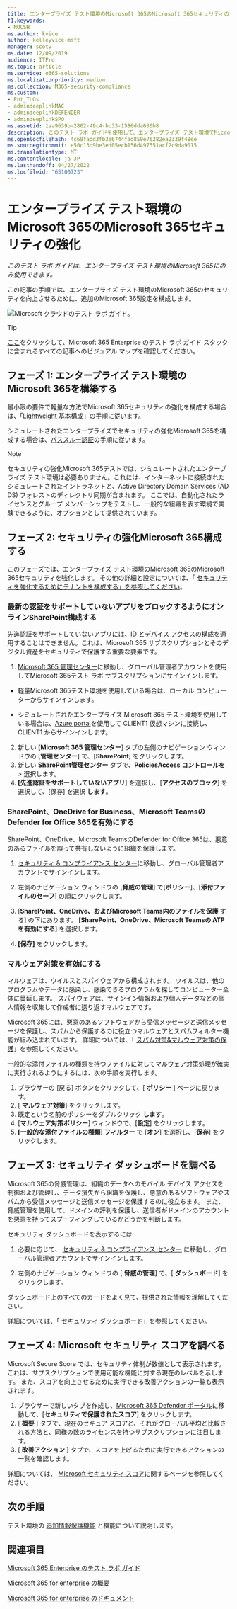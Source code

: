 ```yaml
---
title: エンタープライズ テスト環境のMicrosoft 365のMicrosoft 365セキュリティの強化
f1.keywords:
- NOCSH
ms.author: kvice
author: kelleyvice-msft
manager: scotv
ms.date: 12/09/2019
audience: ITPro
ms.topic: article
ms.service: o365-solutions
ms.localizationpriority: medium
ms.collection: M365-security-compliance
ms.custom:
- Ent_TLGs
- admindeeplinkMAC
- admindeeplinkDEFENDER
- admindeeplinkSPO
ms.assetid: 1aa9639b-2862-49c4-bc33-1586dda636b8
description: このテスト ラボ ガイドを使用して、エンタープライズ テスト環境でMicrosoft 365追加のMicrosoft 365セキュリティ設定を有効にします。
ms.openlocfilehash: 4c69fadd3fb3e6744fad850e76282ea2339f48ee
ms.sourcegitcommit: e50c13d9be3ed05ecb156d497551acf2c9da9015
ms.translationtype: MT
ms.contentlocale: ja-JP
ms.lasthandoff: 04/27/2022
ms.locfileid: "65100723"
---
```

# <a name="increased-microsoft-365-security-for-your-microsoft-365-for-enterprise-test-environment"></a>エンタープライズ テスト環境のMicrosoft 365のMicrosoft 365セキュリティの強化

*このテスト ラボ ガイドは、エンタープライズ テスト環境のMicrosoft 365にのみ使用できます。*

この記事の手順では、エンタープライズ テスト環境のMicrosoft 365のセキュリティを向上させるために、追加のMicrosoft 365設定を構成します。

![Microsoft クラウドのテスト ラボ ガイド。](../media/m365-enterprise-test-lab-guides/cloud-tlg-icon.png)

> [!TIP]
> [ここ](../downloads/Microsoft365EnterpriseTLGStack.pdf)をクリックして、Microsoft 365 Enterprise のテスト ラボ ガイド スタックに含まれるすべての記事へのビジュアル マップを確認してください。
  
## <a name="phase-1-build-out-your-microsoft-365-for-enterprise-test-environment"></a>フェーズ 1: エンタープライズ テスト環境のMicrosoft 365を構築する

最小限の要件で軽量な方法でMicrosoft 365セキュリティの強化を構成する場合は、「[Lightweight 基本構成](lightweight-base-configuration-microsoft-365-enterprise.md)」の手順に従います。
  
シミュレートされたエンタープライズでセキュリティの強化Microsoft 365を構成する場合は、[パススルー認証](pass-through-auth-m365-ent-test-environment.md)の手順に従います。
  
> [!NOTE]
> セキュリティの強化Microsoft 365テストでは、シミュレートされたエンタープライズ テスト環境は必要ありません。これには、インターネットに接続されたシミュレートされたイントラネットと、Active Directory Domain Services (AD DS) フォレストのディレクトリ同期が含まれます。 ここでは、自動化されたライセンスとグループ メンバーシップをテストし、一般的な組織を表す環境で実験できるように、オプションとして提供されています。 

## <a name="phase-2-configure-increased-microsoft-365-security"></a>フェーズ 2: セキュリティの強化Microsoft 365構成する

このフェーズでは、エンタープライズ テスト環境のMicrosoft 365のMicrosoft 365セキュリティを強化します。 その他の詳細と設定については、「 [セキュリティを強化するためにテナントを構成する」を参照してください](/office365/securitycompliance/tenant-wide-setup-for-increased-security)。

### <a name="configure-sharepoint-online-to-block-apps-that-dont-support-modern-authentication"></a>最新の認証をサポートしていないアプリをブロックするようにオンラインSharePoint構成する

先進認証をサポートしていないアプリには[、ID とデバイス アクセスの構成](../security/office-365-security/microsoft-365-policies-configurations.md)を適用することはできません。これは、Microsoft 365 サブスクリプションとそのデジタル資産をセキュリティで保護する重要な要素です。 

1. <a href="https://go.microsoft.com/fwlink/p/?linkid=2024339" target="_blank">Microsoft 365 管理センター</a>に移動し、グローバル管理者アカウントを使用してMicrosoft 365テスト ラボ サブスクリプションにサインインします。
    
  - 軽量Microsoft 365テスト環境を使用している場合は、ローカル コンピューターからサインインします。
    
  - シミュレートされたエンタープライズ Microsoft 365 テスト環境を使用している場合は、[Azure portal](https://portal.azure.com)を使用して CLIENT1 仮想マシンに接続し、CLIENT1 からサインインします。
 
2. 新しい **[Microsoft 365 管理センター**] タブの左側のナビゲーション ウィンドウの [**管理センター**] で、[**SharePoint**] をクリックします。
3. 新しい **SharePoint管理センター** タブで、**PoliciesAccess コントロールを** > 選択します。<a href="https://go.microsoft.com/fwlink/?linkid=2185071" target="_blank"></a>
4. **[先進認証をサポートしていないアプリ**] を選択し、[**アクセスのブロック**] を選択して、[保存] を選択 **します**。


### <a name="enable-defender-for-office-365-for-sharepoint-onedrive-for-business-and-microsoft-teams"></a>SharePoint、OneDrive for Business、Microsoft TeamsのDefender for Office 365を有効にする

SharePoint、OneDrive、Microsoft TeamsのDefender for Office 365は、悪意のあるファイルを誤って共有しないように組織を保護します。

1. <a href="https://go.microsoft.com/fwlink/p/?linkid=2024339" target="_blank">セキュリティ & コンプライアンス センター</a>に移動し、グローバル管理者アカウントでサインインします。

2. 左側のナビゲーション ウィンドウの [**脅威の管理**] で[**ポリシー**]、[**添付ファイルのセーフ**] の順にクリックします。 

3. [**SharePoint、OneDrive、およびMicrosoft Teams内のファイルを保護** する] の下にあります。 **[SharePoint、OneDrive、Microsoft Teamsの ATP を有効にする**] を選択します。

4. **[保存]** をクリックします。


### <a name="enable-anti-malware"></a>マルウェア対策を有効にする

マルウェアは、ウイルスとスパイウェアから構成されます。 ウイルスは、他のプログラムやデータに感染し、感染できるプログラムを探してコンピューター全体に蔓延します。 スパイウェアは、サインイン情報および個人データなどの個人情報を収集して作成者に送り返すマルウェアです。 

Microsoft 365には、悪意のあるソフトウェアから受信メッセージと送信メッセージを保護し、スパムから保護するのに役立つマルウェアとスパムフィルター機能が組み込まれています。 詳細については、「 [スパム対策&マルウェア対策の保護](../security/office-365-security/anti-spam-and-anti-malware-protection.md)」を参照してください。

一般的な添付ファイルの種類を持つファイルに対してマルウェア対策処理が確実に実行されるようにするには、次の手順を実行します。

1. ブラウザーの [戻る] ボタンをクリックして、[ **ポリシー** ] ページに戻ります。
2. [ **マルウェア対策**] をクリックします。
3. 既定という名前のポリシーをダブルクリック **します**。
4. [**マルウェア対策ポリシー**] ウィンドウで、[**設定**] をクリックします。
4. **[一般的な添付ファイルの種類] フィルター** で [**オン**] を選択し、[**保存**] をクリックします。


## <a name="phase-3-examine-the-security-dashboard"></a>フェーズ 3: セキュリティ ダッシュボードを調べる

Microsoft 365の脅威管理は、組織のデータへのモバイル デバイス アクセスを制御および管理し、データ損失から組織を保護し、悪意のあるソフトウェアやスパムから受信メッセージと送信メッセージを保護するのに役立ちます。 また、脅威管理を使用して、ドメインの評判を保護し、送信者がドメインのアカウントを悪意を持ってスプーフィングしているかどうかを判断します。 

セキュリティ ダッシュボードを表示するには:

1. 必要に応じて、 <a href="https://go.microsoft.com/fwlink/p/?linkid=2024339" target="_blank">セキュリティ & コンプライアンス センター</a> に移動し、グローバル管理者アカウントでサインインします。

2. 左側のナビゲーション ウィンドウの [ **脅威の管理**] で、[ **ダッシュボード**] をクリックします。

ダッシュボード上のすべてのカードをよく見て、提供された情報を理解してください。

詳細については、「 [セキュリティ ダッシュボード](../security/office-365-security/security-dashboard.md)」を参照してください。


## <a name="phase-4-examine-microsoft-secure-score"></a>フェーズ 4: Microsoft セキュリティ スコアを調べる

Microsoft Secure Score では、セキュリティ体制が数値として表示されます。これは、サブスクリプションで使用可能な機能に対する現在のレベルを示します。 また、スコアを向上させるために実行できる改善アクションの一覧も表示されます。

1. ブラウザーで新しいタブを作成し、<a href="https://go.microsoft.com/fwlink/p/?linkid=2077139" target="_blank">Microsoft 365 Defender ポータル</a>に移動して、[**セキュリティで保護されたスコア**] をクリックします。
2. [ **概要**  ] タブで、現在のセキュア スコアと、それがグローバル平均と比較される方法と、同様の数のライセンスを持つサブスクリプションに注目します。
3. [ **改善アクション** ] タブで、スコアを上げるために実行できるアクションの一覧を確認します。

詳細については、 [Microsoft セキュリティ スコア](../security/defender/microsoft-secure-score.md)に関するページを参照してください。

## <a name="next-steps"></a>次の手順

テスト環境の [追加情報保護機能](m365-enterprise-test-lab-guides.md#information-protection) と機能について説明します。

## <a name="see-also"></a>関連項目

[Microsoft 365 Enterprise のテスト ラボ ガイド](m365-enterprise-test-lab-guides.md)

[Microsoft 365 for enterprise の概要](microsoft-365-overview.md)

[Microsoft 365 for enterprise のドキュメント](/microsoft-365-enterprise/)
